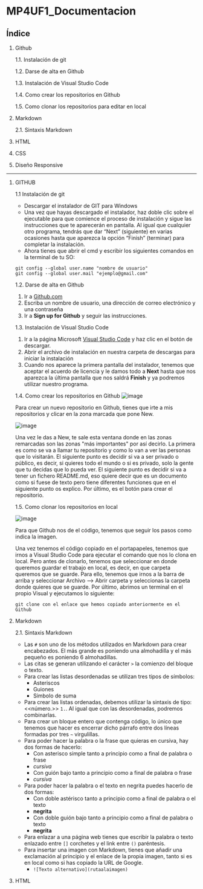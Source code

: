 # MP4UF1_Documentacion
## Índice
1. Github
   
   1.1. Instalación de git
   
   1.2. Darse de alta en Github
   
   1.3. Instalación de Visual Studio Code
   
   1.4. Como crear los repositorios en Github
   
   1.5. Como clonar los repositorios para editar en local
2. Markdown
   
   2.1. Sintaxis Markdown
3. HTML
4. CSS
5. Diseño Responsive
--------------------------------------------------------
1. GITHUB
   
   1.1 Instalación de git
      * Descargar el instalador de GIT para Windows
      * Una vez que hayas descargado el instalador, haz doble clic sobre el ejecutable para que           comience el proceso de instalación y sigue las instrucciones que te aparecerán en pantalla.       Al igual que cualquier otro programa, tendrás que dar “Next” (siguiente) en varias               ocasiones hasta que aparezca la opción “Finish” (terminar) para completar la instalación.
      * Ahora tienes que abrir el cmd y escribir los siguientes comandos en la terminal de tu SO:
    ``` 
    git config --global user.name "nombre de usuario"
    git config --global user.mail "ejemplo@gmail.com"
    ```
   1.2. Darse de alta en Github
      1. Ir a [Github.com](https://github.com/join)
      2. Escriba un nombre de usuario, una dirección de correo electrónico y una contraseña
      3. Ir a __Sign up for Github__ y seguir las instrucciones.
   
   1.3. Instalación de Visual Studio Code
      1. Ir a la página Microsoft [Visual Studio Code](https://code.visualstudio.com/) y haz clic          en el botón de descargar.
      2. Abrir el archivo de instalación en nuestra carpeta de descargas para iniciar la                  instalación
      3. Cuando nos aparece la primera pantalla del instalador, tenemos que aceptar el acuerdo de licencia y le damos todo a __Next__ hasta que nos aparezca la última            pantalla que nos saldrá __Finish__ y ya podremos utilizar nuestro programa.

   1.4. Como crear los repositorios en Github
   ![image](https://user-images.githubusercontent.com/90915730/193757398-0ca53db6-2763-405f-b097-bcd2658c9ef5.png)
   
   
   Para crear un nuevo repositorio en Github, tienes que irte a mis repositorios y clicar en la zona marcada que pone New.
   
   
   
   ![image](https://user-images.githubusercontent.com/90915730/193758482-beaf0afc-0754-4438-83ad-d085aa362631.png)
   
   Una vez le das a New, te sale esta ventana donde en las zonas remarcadas son las zonas "más importantes" por así decirlo. La primera es como se va a llamar tu          repositorio y como lo van a ver las personas que lo visitarán. El siguiente punto es decidir si va a ser privado o público, es decir, si quieres todo el mundo o si    es privado, solo la gente que tu decidas que lo pueda ver. El siguiente punto es decidir si va a tener un fichero README.md, eso quiere decir que es un documento      como si fuese de texto pero tiene diferentes funciones que en el siguiente punto os explico. Por último, es el botón para crear el repositorio.

   1.5. Como clonar los repositorios en local
   
   ![image](https://user-images.githubusercontent.com/90915730/193762405-d4ac4112-1057-4b5a-9249-4b1f664a3480.png)
   
   Para que Github nos de el código, tenemos que seguir los pasos como indica la imagen. 
   
   Una vez tenemos el código copiado en el portapapeles, tenemos que irnos a Visual Studio Code para ejecutar el comando que nos lo clona en local. Pero antes de          clonarlo, tenemos que seleccionar en donde queremos guardar el trabajo en local, es decir, en que carpeta queremos que se guarde. Para ello, tenemos que irnos a la    barra de arriba y seleccionar Archivo --> Abrir carpeta y seleccionas la carpeta donde quieres que se guarde. Por último, abrimos un terminal en el propio Visual y    ejecutamos lo siguiente:
   
   ```git clone con el enlace que hemos copiado anteriormente en el Github```
   
2. Markdown
     
     2.1. Sintaxis Markdown
      - Las ```#``` son uno de los métodos utilizados en Markdown para crear encabezados. El más grande es poniendo una almohadilla y el más pequeño es                         poniendo 6 almohadillas.
      - Las citas se generan utilizando el carácter ```>``` la comienzo del bloque o texto.
      - Para crear las listas desordenadas se utilizan tres tipos de símbolos: 
          * Asteriscos 
          * Guiones
          * Símbolo de suma
      - Para crear las listas ordenadas, debemos utilizar la sintaxis de tipo: <<número.>> ```1.```. Al igual que con las desordenadas, podremos combinarlas.
      - Para crear un bloque entero que contenga código, lo único que tenemos que hacer es encerrar dicho párrafo entre dos líneas formadas por tres ```~```                   virgulillas.
      - Para poder hacer la palabra o la frase que quieras en cursiva, hay dos formas de hacerlo:
          * Con asterisco simple tanto a principio como a final de palabra o frase
          * *cursiva*
          * Con guión bajo tanto a principio como a final de palabra o frase
          * _cursiva_
      - Para poder hacer la palabra o el texto en negrita puedes hacerlo de dos formas:
          * Con doble astérisco tanto a principio como a final de palabra o el texto
          * **negrita**
          * Con doble guión bajo tanto a principio como a final de palabra o texto
          * __negrita__
      - Para enlazar a una página web tienes que escribir la palabra o texto enlazado entre ```[]``` corchetes y el link entre ```()``` paréntesis.
      - Para insertar una imagen con Markdown, tienes que añadir una exclamación al principio y el enlace de la propia imagen, tanto si es en local como si has copiado         la URL de Google.
          * ```![Texto alternativo](rutaalaimagen)```

3. HTML

